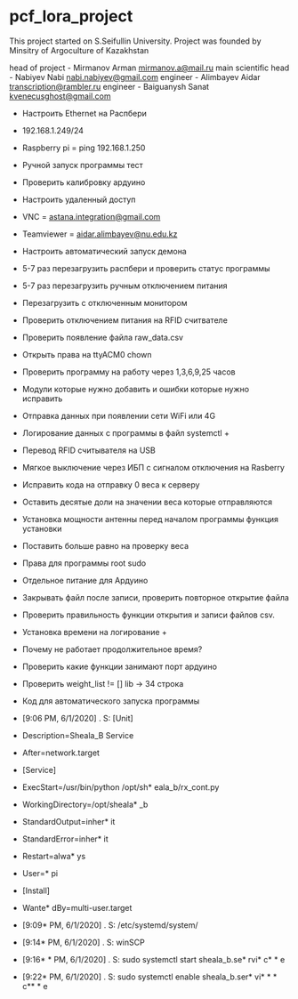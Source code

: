 # pcf_lora_project

This project started on S.Seifullin University.
Project was founded by Minsitry of Argoculture of Kazakhstan

head of project - Mirmanov Arman mirmanov.a@mail.ru
main scientific head - Nabiyev Nabi nabi.nabiyev@gmail.com
engineer - Alimbayev Aidar transcription@rambler.ru
engineer - Baiguanysh Sanat kvenecusghost@gmail.com 

* Настроить Ethernet на Распбери 
* 192.168.1.249/24 
* Raspberry pi = ping 192.168.1.250 
* Ручной запуск программы тест
* Проверить калибровку ардуино
* Настроить удаленный доступ
* VNC = astana.integration@gmail.com
* Teamviewer = aidar.alimbayev@nu.edu.kz
* Настроить автоматический запуск демона
* 5-7 раз перезагрузить распбери и проверить статус программы
* 5-7 раз перезагрузить ручным отключением питания
* Перезагрузить с отключенным монитором
* Проверить отключением питания на RFID считвателе
* Проверить появление файла raw_data.csv
* Открыть права на ttyACM0 chown
* Проверить программу на работу через 1,3,6,9,25 часов


* Модули которые нужно добавить и ошибки которые нужно исправить

* Отправка данных при появлении сети WiFi или 4G
* Логирование данных с программы в файл systemctl +
* Перевод RFID считывателя на USB 
* Мягкое выключение через ИБП с сигналом отключения на Rasberry
* Исправить кода на отправку 0 веса к серверу 
* Оставить десятые доли на значении веса которые отправляются
* Установка мощности антенны перед началом программы функция установки
* Поставить больше равно на проверку веса
* Права для программы root sudo
* Отдельное питание для Ардуино
* Закрывать файл после записи, проверить повторное открытие файла
* Проверить правильность функции открытия и записи файлов csv. 
* Установка времени на логирование +
* Почему не работает продолжительное время?
* Проверить какие функции занимают порт ардуино
* Проверить weight_list != [] lib -> 34 строка


* Код для автоматического запуска программы
* [9:06 PM, 6/1/2020] . S: [Unit]
* Description=Sheala_B Service
* After=network.target

* [Service]
* ExecStart=/usr/bin/python /opt/sh* eala_b/rx_cont.py
* WorkingDirectory=/opt/sheala* _b
* StandardOutput=inher* it
* StandardError=inher* it
* Restart=alwa* ys
* User=* pi

* [Install]
* Wante* dBy=multi-user.target
* [9:09*  PM, 6/1/2020] . S: /etc/systemd/system/
* [9:14*  PM, 6/1/2020] . S: winSCP
* [9:16* *  PM, 6/1/2020] . S: sudo systemctl start sheala_b.se* rvi* c* * e
* [9:22*  PM, 6/1/2020] . S: sudo systemctl enable sheala_b.ser* vi* * * c**  * e
